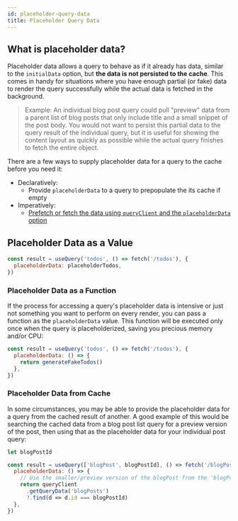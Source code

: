 ```yaml
---
id: placeholder-query-data
title: Placeholder Query Data
---
```


## What is placeholder data?

Placeholder data allows a query to behave as if it already has data, similar to the `initialData` option, but **the data is not persisted to the cache**. This comes in handy for situations where you have enough partial (or fake) data to render the query successfully while the actual data is fetched in the background.

> Example: An individual blog post query could pull "preview" data from a parent list of blog posts that only include title and a small snippet of the post body. You would not want to persist this partial data to the query result of the individual query, but it is useful for showing the content layout as quickly as possible while the actual query finishes to fetch the entire object.

There are a few ways to supply placeholder data for a query to the cache before you need it:

- Declaratively:
  - Provide `placeholderData` to a query to prepopulate the its cache if empty
- Imperatively:
  - [Prefetch or fetch the data using `queryClient` and the `placeholderData` option](../prefetching)

## Placeholder Data as a Value

```js
const result = useQuery('todos', () => fetch('/todos'), {
  placeholderData: placeholderTodos,
})
```

### Placeholder Data as a Function

If the process for accessing a query's placeholder data is intensive or just not something you want to perform on every render, you can pass a function as the `placeholderData` value. This function will be executed only once when the query is placeholderized, saving you precious memory and/or CPU:

```js
const result = useQuery('todos', () => fetch('/todos'), {
  placeholderData: () => {
    return generateFakeTodos()
  },
})
```

### Placeholder Data from Cache

In some circumstances, you may be able to provide the placeholder data for a query from the cached result of another. A good example of this would be searching the cached data from a blog post list query for a preview version of the post, then using that as the placeholder data for your individual post query:

```js
let blogPostId

const result = useQuery(['blogPost', blogPostId], () => fetch('/blogPosts'), {
  placeholderData: () => {
    // Use the smaller/preview version of the blogPost from the 'blogPosts' query as the placeholder data for this blogPost query
    return queryClient
      .getQueryData('blogPosts')
      ?.find(d => d.id === blogPostId)
  },
})
```
